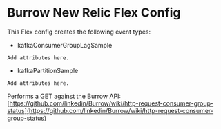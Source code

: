 # Burrow New Relic Flex Config

This Flex config creates the following event types:

- kafkaConsumerGroupLagSample

``` .    
Add attributes here.    
```

- kafkaPartitionSample

``` .    
Add attributes here.    
```

Performs a GET against the Burrow API:
[https://github.com/linkedin/Burrow/wiki/http-request-consumer-group-status](https://github.com/linkedin/Burrow/wiki/http-request-consumer-group-status)
